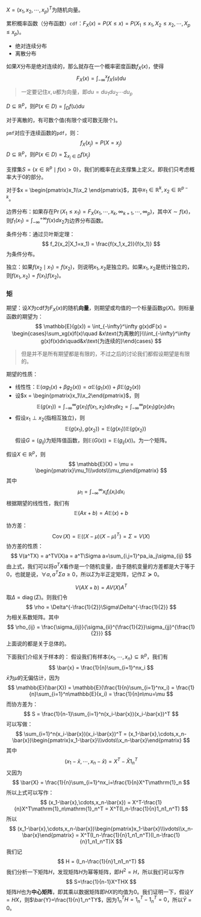 $X = (x_1,x_2,\cdots,x_p)^T$为随机向量。

累积概率函数（分布函数）`cdf`：$F_X(x) = P(X\le x)=P(X_1\le x_1,X_2\le x_2,\cdots,X_p\le x_p)$。



+ 绝对连续分布
+ 离散分布

如果$X$分布是绝对连续的，那么就存在一个概率密度函数$f_X(x)$，使得
$$
F_X(x) = \int_{-\infty}^xf_X(u)du
$$

> 一定要记住$x,u$都为向量，即$du = du_1du_2\cdots du_p$



$D\subseteq \mathbb{R}^p$，则$P(x\in D) = \int_Df(u)du$



对于离散的，有可数个值(有限个或可数无限个)。

`pmf`对应于连续函数的`pdf`，则：
$$
f_X(x_j) = P(X=x_j)
$$
$D\subseteq \mathbb{R}^p$，则$P(x\in D) = \sum_{x_j\in D}f(x_j)$



支撑集$S = \{x\in\mathbb{R}^p\mid f(x)>0\}$，我们的概率在此支撑集上定义。即我们只考虑概率大于$0$的部分。



对于$x = \begin{pmatrix}x_1\\x_2 \end{pmatrix}$，其中$x_1\in\mathbb{R}^k,x_2\in\mathbb{R}^{p-k}$。

边界分布：如果存在$\Pr(X_1\le x_1)=F_X(x_1,\cdots,x_k,\infty_{k+1},\cdots,\infty_{p})$，其中$X\sim f(x)$，则$f_1(x_1) = \int_{-\infty}^{+\infty}f(x)dx_2$为边界分布函数。

条件分布：通过贝叶斯定理：
$$
f_2(x_2|X_1=x_1) = \frac{f(x_1,x_2)}{f(x_1)}
$$
为条件分布。

独立：如果$f(x_2\mid x_1)=f(x_2)$，则说明$x_1,x_2$是独立的。如果$x_1,x_2$是统计独立的，则$f(x_1,x_2)=f(x_1)f(x_2)$。

### 矩

期望：设$X$为cdf为$F_X(x)$的随机**向量**，则期望或均值的一个标量函数$g(X)$。则标量函数的期望为：
$$
\mathbb{E}(g(x)) = \int_{-\infty}^\infty g(x)dF(x) = \begin{cases}\sum_xg(x)f(x)\quad &x\text{为离散的}\\\int_{-\infty}^\infty g(x)f(x)dx\quad&x\text{为连续的}\end{cases}
$$

> 但是并不是所有期望都是有限的，不过之后的讨论我们都假设期望是有限的。

期望的性质：

+ 线性性：$\mathbb{E}(\alpha g_1(x)+\beta g_2(x)) = \alpha\mathbb{E}(g_1(x))+\beta\mathbb{E}(g_2(x))$
+ 设$x = \begin{pmatrix}x_1\\x_2\end{pmatrix}$，则$$\mathbb{E}(g(x_1)) = \int_{-\infty}^\infty g(x_1)f(x_1,x_2)dx_1dx_2=\int_{-\infty}^\infty p(x_1)g(x_1)dx_1$$
+ 假设$x_1\perp x_2$(指相互独立)，则$$\mathbb{E}(g(x_1),g(x_2))=\mathbb{E}(g(x_1))\mathbb{E}(g(x_2))$$
  假设$G=(g_{ij})$为矩阵值函数，则$\mathbb{E}(G(x))=\mathbb{E}(g_{ij}(x))$。为一个矩阵。

假设$X\in \mathbb{R}^p$，则
$$
\mathbb{E}(X) = \mu = \begin{pmatrix}\mu_1\\\vdots\\\mu_p\end{pmatrix}
$$
其中
$$
\mu_1 = \int_{-\infty}^\infty x_if_i(x_i)dx_i
$$
根据期望的线性性，我们有
$$
\mathbb{E}(Ax+b) = A\mathbb{E}(x)+b
$$

协方差：
$$
\operatorname{Cov}(X) = \mathbb{E}((X-\mu)(X-\mu)^T) = \Sigma=V(X)
$$
协方差的性质：
$$
V(a^TX) = a^TV(X)a = a^T\Sigma a=\sum_{i,j=1}^pa_ia_j\sigma_{ij}
$$
由上式，我们可以将$a^TX$看作是一个随机变量，由于随机变量的方差都是大于等于$0$，也就是说，$\forall a,a^T\Sigma a\ge0$，所以$\Sigma$为半正定矩阵，记作$\Sigma\succeq0$。

$$
V(AX+b) = AV(X)A^T
$$
取$\Delta = \operatorname{diag}(\Sigma)$。则我们令
$$
\rho = \Delta^{-\frac{1}{2}}\Sigma\Delta^{-\frac{1}{2}}
$$
为相关系数矩阵。其中
$$
\rho_{ij} = \frac{\sigma_{ij}}{\sigma_{ii}^{\frac{1}{2}}\sigma_{jj}^{\frac{1}{2}}}
$$
上面说的都是关于总体的。

下面我们介绍关于样本的：
假设我们有样本$\{x_1,\cdots,x_n\}\subseteq \mathbb{R}^p$，我们有
$$
\bar{x} = \frac{1}{n}\sum_{i=1}^nx_i
$$
$\bar{x}$为$\mu$的无偏估计，因为
$$
\mathbb{E}(\bar{X}) = \mathbb{E}(\frac{1}{n}\sum_{i=1}^nx_i) = \frac{1}{n}\sum_{i=1}^n\mathbb{E}(x_i) = \frac{1}{n}n\mu=\mu
$$
而协方差为：
$$
	S = \frac{1}{n-1}\sum_{i=1}^n(x_i-\bar{x})(x_i-\bar{x})^T
$$
可以写做：
$$
\sum_{i=1}^n(x_i-\bar{x})(x_i-\bar{x})^T = (x_1-\bar{x},\cdots,x_n-\bar{x})\begin{pmatrix}x_1-\bar{x}\\\vdots\\x_n-\bar{x}\end{pmatrix}
$$
其中
$$
(x_1-\bar{x},\cdots,x_n-\bar{x}) = X^T-\bar{X}\mathrm{1}_n^T
$$
又因为
$$
\bar{X} = \frac{1}{n}\sum_{i=1}^nx_i=\frac{1}{n}X^T\mathrm{1}_n
$$
所以上式可以写作：
$$
(x_1-\bar{x},\cdots,x_n-\bar{x}) = X^T-\frac{1}{n}X^T\mathrm{1}_n\mathrm{1}_n^T = X^T(I_n-\frac{1}{n}1_n1_n^T)
$$
所以
$$
(x_1-\bar{x},\cdots,x_n-\bar{x})\begin{pmatrix}x_1-\bar{x}\\\vdots\\x_n-\bar{x}\end{pmatrix} = X^T(I_n-\frac{1}{n}1_n1_n^T)(I_n-\frac{1}{n}1_n1_n^T)X
$$
我们记
$$
H = (I_n-\frac{1}{n}1_n1_n^T)
$$
我们分析一下矩阵$H$，发现矩阵$H$为幂等矩阵，即$H^2=H$，所以我们可以写作
$$
S=\frac{1}{n-1}X^THX
$$
矩阵$H$也为**中心矩阵**，即其乘以数据矩阵即$HX$的均值为$0$。我们证明一下，假设$Y=HX$，则$\bar{Y}=\frac{1}{n}1_n^TY$，因为$1_n^TH = 1_n^T-1_n^T=0$，所以$\bar{Y}=0$。



